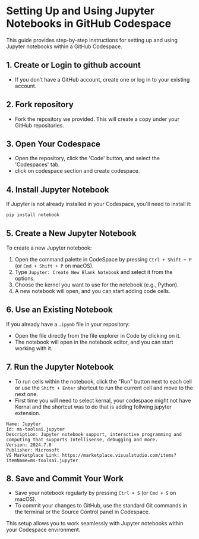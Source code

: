 
# Setting Up and Using Jupyter Notebooks in GitHub Codespace

This guide provides step-by-step instructions for setting up and using Jupyter notebooks within a GitHub Codespace.

## 1. Create or Login to github account
 - If you don’t have a GitHub account, create one or log in to your existing account.

## 2. Fork repository
 - Fork the repository we provided. This will create a copy under your GitHub repositories.

## 3. Open Your Codespace

- Open the repository, click the 'Code' button, and select the 'Codespaces' tab.
- click on codespace section and create codespace.

## 4. Install Jupyter Notebook

If Jupyter is not already installed in your Codespace, you'll need to install it:

```bash
pip install notebook
```

## 5. Create a New Jupyter Notebook
To create a new Jupyter notebook:
1. Open the command palette in CodeSpace by pressing `Ctrl + Shift + P` (or `Cmd + Shift + P` on macOS).
2. Type `Jupyter: Create New Blank Notebook` and select it from the options.
3. Choose the kernel you want to use for the notebook (e.g., Python).
4. A new notebook will open, and you can start adding code cells.

## 6. Use an Existing Notebook

If you already have a `.ipynb` file in your repository:

- Open the file directly from the file explorer in Code by clicking on it.
- The notebook will open in the notebook editor, and you can start working with it.

## 7. Run the Jupyter Notebook

- To run cells within the notebook, click the "Run" button next to each cell or use the `Shift + Enter` shortcut to run the current cell and move to the next one.
- First time you will need to select kernal, your codespace might not have Kernal and the shortcut was to do that is adding follwing jupyter extension.
```
Name: Jupyter
Id: ms-toolsai.jupyter
Description: Jupyter notebook support, interactive programming and computing that supports Intellisense, debugging and more.
Version: 2024.7.0
Publisher: Microsoft
VS Marketplace Link: https://marketplace.visualstudio.com/items?itemName=ms-toolsai.jupyter
```

## 8. Save and Commit Your Work

- Save your notebook regularly by pressing `Ctrl + S` (or `Cmd + S` on macOS).
- To commit your changes to GitHub, use the standard Git commands in the terminal or the Source Control panel in Codespace.


This setup allows you to work seamlessly with Jupyter notebooks within your Codespace environment.
